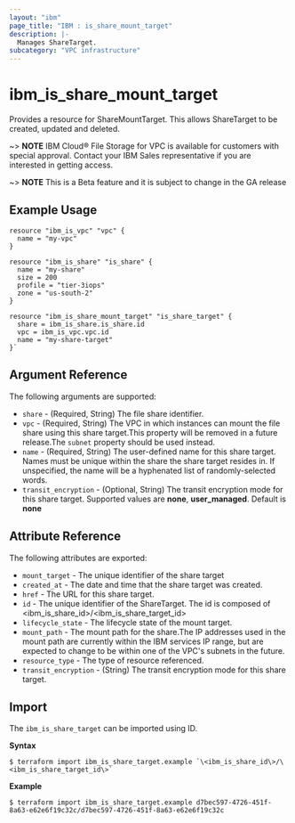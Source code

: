 ```yaml
---
layout: "ibm"
page_title: "IBM : is_share_mount_target"
description: |-
  Manages ShareTarget.
subcategory: "VPC infrastructure"
---
```



# ibm\_is_share_mount_target

Provides a resource for ShareMountTarget. This allows ShareTarget to be created, updated and deleted.


~> **NOTE**
IBM Cloud® File Storage for VPC is available for customers with special approval. Contact your IBM Sales representative if you are interested in getting access.

~> **NOTE**
This is a Beta feature and it is subject to change in the GA release 

## Example Usage

```hcl
resource "ibm_is_vpc" "vpc" {
  name = "my-vpc"
}

resource "ibm_is_share" "is_share" {
  name = "my-share"
  size = 200
  profile = "tier-3iops"
  zone = "us-south-2"
}

resource "ibm_is_share_mount_target" "is_share_target" {
  share = ibm_is_share.is_share.id
  vpc = ibm_is_vpc.vpc.id
  name = "my-share-target"
}`
```

## Argument Reference

The following arguments are supported:

- `share` - (Required, String) The file share identifier.
- `vpc` - (Required, String) The VPC in which instances can mount the file share using this share target.This property will be removed in a future release.The `subnet` property should be used instead.
- `name` - (Required, String) The user-defined name for this share target. Names must be unique within the share the share target resides in. If unspecified, the name will be a hyphenated list of randomly-selected words.
- `transit_encryption` - (Optional, String) The transit encryption mode for this share target. Supported values are **none**, **user_managed**. Default is **none**
## Attribute Reference

The following attributes are exported:


- `mount_target` - The unique identifier of the share target
- `created_at` - The date and time that the share target was created.
- `href` - The URL for this share target.
- `id` - The unique identifier of the ShareTarget. The id is composed of \<ibm_is_share_id\>/\<ibm_is_share_target_id\>
- `lifecycle_state` - The lifecycle state of the mount target.
- `mount_path` - The mount path for the share.The IP addresses used in the mount path are currently within the IBM services IP range, but are expected to change to be within one of the VPC's subnets in the future.
- `resource_type` - The type of resource referenced.
- `transit_encryption` - (String) The transit encryption mode for this share target.

## Import

The `ibm_is_share_target` can be imported using ID.

**Syntax**

```
$ terraform import ibm_is_share_target.example `\<ibm_is_share_id\>/\<ibm_is_share_target_id\>`
```

**Example**

```
$ terraform import ibm_is_share_target.example d7bec597-4726-451f-8a63-e62e6f19c32c/d7bec597-4726-451f-8a63-e62e6f19c32c
```